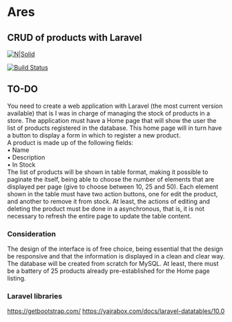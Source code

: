 # Ares
## CRUD of products with Laravel

[![N|Solid](https://cldup.com/dTxpPi9lDf.thumb.png)](https://nodesource.com/products/nsolid)

[![Build Status](https://travis-ci.org/joemccann/dillinger.svg?branch=master)](https://travis-ci.org/joemccann/dillinger)


## TO-DO
You need to create a web application with Laravel (the most current version available) that is
I was in charge of managing the stock of products in a store.
The application must have a Home page that will show the user the list of
products registered in the database.
This home page will in turn have a button to display a form in which
to register a new product.<br>
A product is made up of the following fields:<br>
• Name<br>
• Description<br>
• In Stock<br>
The list of products will be shown in table format, making it possible to paginate the
itself, being able to choose the number of elements that are displayed per page (give to choose
between 10, 25 and 50).
Each element shown in the table must have two action buttons, one for
edit the product, and another to remove it from stock.
At least, the actions of editing and deleting the product must be done in a
asynchronous, that is, it is not necessary to refresh the entire page to update the
table content.<br>
### Consideration
The design of the interface is of free choice, being essential that the design be
responsive and that the information is displayed in a clean and clear way.
The database will be created from scratch for MySQL.
At least, there must be a battery of 25 products already pre-established for the
Home page listing.

### Laravel libraries
https://getbootstrap.com/
https://yajrabox.com/docs/laravel-datatables/10.0


